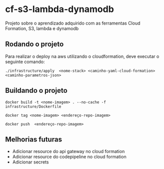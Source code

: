 # cf-s3-lambda-dynamodb
Projeto sobre o aprendizado adquirido com as ferramentas Cloud Formation, S3, lambda e dynamodb

## Rodando o projeto
Para realizar o deploy na aws utilizando o cloudformation, deve executar o seguinte comando:

`./infrastructure/apply  <nome-stack> <caminho-yaml-cloud-formation> <caminho-parametros-json>`

## Buildando o projeto

`docker build -t <nome-imagem> . --no-cache -f infrastructure/Dockerfile`

`docker tag <nome-imagem> <endereço-repo-imagem>`

`docker push  <endereço-repo-imagem>`

## Melhorias futuras

- Adicionar resource do api gateway no cloud formation 
- Adicionar resource do codepipeline no cloud formation
- Adicionar secrets




